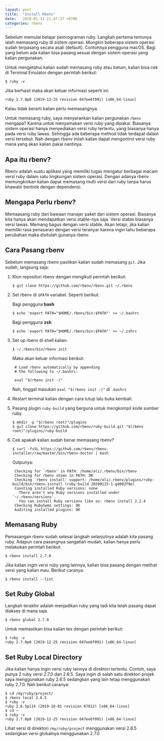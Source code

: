 ```yaml
---
layout: post
title:  "Install Rbenv"
date:   2020-01-31 21:47:37 +0700
categories: rbenv
---
```

Sebelum memulai belajar pemrograman ruby. Langkah pertama tentunya ialah memasang ruby di sistem operasi. Mungkin beberapa sistem operasi sudah terpasang secara asali (default). Contohnya pengguna macOS. Bagi yang belum ada kalian bisa pasang sesuai dengan sistem operasi yang kalian pergunakan.

Untuk mengetahui kalian sudah memasang ruby atau belum, kalian bisa cek di Terminal Emulator dengan perintah berikut:

```shell
$ ruby -v
```

Jika berhasil maka akan keluar informasi seperti ini:

```shell
ruby 2.7.0p0 (2019-12-25 revision 647ee6f091) [x86_64-linux]
```

Kalau tidak berarti kalian perlu memasangnya.

Untuk memasang ruby, saya menyarankan kalian pergunakan `rbenv` mengapa? Karena untuk menyamakan versi ruby yang dipakai. Biasanya sistem operasi hanya menyediakan versi ruby tertentu, yang biasanya hanya pada versi ruby lawas. Sehingga ada beberapa method tidak terdapat dalam versi tersebut. Nah dengan rbenv inilah kalian dapat mengontrol versi ruby mana yang akan kalian pakai nantinya.

## Apa itu rbenv?

Rbenv adalah suatu aplikasi yang memiliki tugas mengatur berbagai macam versi ruby dalam satu lingkungan sistem operasi. Dengan adanya rbenv memungkinkan kalian dapat memasang multi versi dari ruby tanpa harus khawatir bentrok dengan dependensi.

## Mengapa Perlu rbenv?

Memaasang ruby dari bawaan manajer paket dari sistem operasi. Biasanya kita hanya akan mendapatkan versi stable-nya saja. Versi stable biasanya versi lawas. Memang bagus dengan versi stable. Akan tetapi, jika kalian memiliki rasa penasaran dengan versi teranyar karena ingin tahu beberapa perubahan maka disitulah gunanya rbenv.

## Cara Pasang rbenv

Sebelum memasang rbenv pastikan kalian sudah memasang `git`. Jika sudah, langsung saja:

1. Klon repositori rbenv dengan mengikuti perintah berikut:
    ```shell
    $ git clone https://github.com/rbenv/rbenv.git ~/.rbenv
    ```
2. Set rbenv di `$PATH` variabel. Seperti berikut:

   Bagi pengguna **bash**
   ```shell
   $ echo 'export PATH="$HOME/.rbenv/bin:$PATH"' >> ~/.bashrc
   ```
   Bagi pengguna **zsh**
   ```shell
   $ echo 'export PATH="$HOME/.rbenv/bin:$PATH"' >> ~/.zshrc
   ```
3. Set up rbenv di shell kalian.
   ```shell
   $ ~/.rbenv/bin/rbenv init
   ```
   Maka akan keluar informasi berikut:
   ```shell
    # Load rbenv automatically by appending
    # the following to ~/.bashrc:

    eval "$(rbenv init -)"
    ```
    Nah, tinggal masukan `eval "$(rbenv init -)"` di `.bashrc`
4. Restart terminal kalian dengan cara tutup lalu buka kembali.
5. Pasang plugin `ruby-build` yang berguna untuk mengkompil kode sumber ruby.
   ```shell
   $ mkdir -p "$(rbenv root)"/plugins
   $ git clone https://github.com/rbenv/ruby-build.git "$(rbenv root)"/plugins/ruby-build
   ```
6. Cek apakah kalian sudah benar memasang rbenv?
   ```shell
   $ curl -fsSL https://github.com/rbenv/rbenv-installer/raw/master/bin/rbenv-doctor | bash
   ```
   Outpunya:
   ```shell
    Checking for `rbenv' in PATH: /home/ali/.rbenv/bin/rbenv
    Checking for rbenv shims in PATH: OK
    Checking `rbenv install' support: /home/ali/.rbenv/plugins/ruby-build/bin/rbenv-install (ruby-build 20200115-1-g4082f9e)
    Counting installed Ruby versions: none
      There aren't any Ruby versions installed under `~/.rbenv/versions'.
      You can install Ruby versions like so: rbenv install 2.2.4
    Checking RubyGems settings: OK
    Auditing installed plugins: OK
    ```

## Memasang Ruby

Pemasangan rbenv sudah selesai langkah selanjutnya adalah kita pasang ruby. Adapun cara pasangnya sangatlah mudah, kalian hanya perlu melakukan perintah berikut:
```shell
$ rbenv install 2.7.0
```

Jika kalian ingin versi ruby yang lainnya, kalian bisa pasang dengan melihat versi yang kalian mau. Berikut caranya:
```shell
$ rbenv install --list
```

## Set Ruby Global

Langkah terakhir adalah menjadikan ruby yang tadi kita telah pasang dapat diakses di mana saja.
```shell
$ rbenv global 2.7.0
```

Untuk memastikan bisa kalian tes dengan perintah berikut:
```shell
$ ruby -v
ruby 2.7.0p0 (2019-12-25 revision 647ee6f091) [x86_64-linux]
```
## Set Ruby Local Directory

Jika kalian hanya ingin versi ruby lainnya di direktori tertentu. Contoh, saya punya 2 ruby versi 2.7.0 dan 2.6.5. Saya ingin di salah satu direktori projek saya menggunakan ruby 2.6.5 sedangkan yang lain tetap menggunakan ruby 2.7.0. Nah berikut caranya:
```shell
$ cd /my/ruby/project/
$ rbenv local 2.6.5
$ ruby -v
ruby 2.6.5p114 (2019-10-01 revision 67812) [x86_64-linux]
$ cd ~
$ ruby -v
ruby 2.7.0p0 (2019-12-25 revision 647ee6f091) [x86_64-linux]
```
Lihat versi di direktori `/my/ruby/project` menggunakan versi 2.6.5 sedangkan versi globalnya menggunakan 2.7.0


